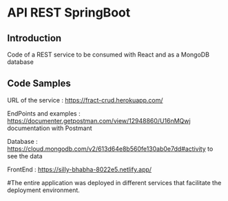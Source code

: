 # API REST SpringBoot

## Introduction

Code of a REST service to be consumed with React and as a MongoDB database

## Code Samples

URL of the service : https://fract-crud.herokuapp.com/ 

EndPoints and examples :
https://documenter.getpostman.com/view/12948860/U16nMQwj documentation with Postmant

Database : https://cloud.mongodb.com/v2/613d64e8b560fe130ab0e7dd#activity to see the data

FrontEnd : https://silly-bhabha-8022e5.netlify.app/

#The entire application was deployed in different services that facilitate the deployment environment.

